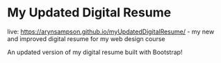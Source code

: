 # My Updated Digital Resume
live: https://arynsampson.github.io/myUpdatedDigitalResume/ - my new and improved digital resume for my web design course

An updated version of my digital resume built with Bootstrap!
